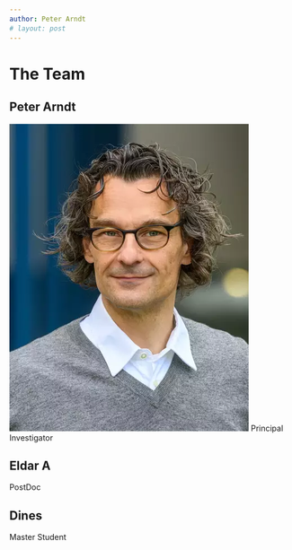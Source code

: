 ```yaml
---
author: Peter Arndt
# layout: post
---
```


# The Team

## Peter Arndt

![Peter Arndt](assets/dr_peter_arndt.webp)
Principal Investigator

## Eldar A

PostDoc

## Dines

Master Student

